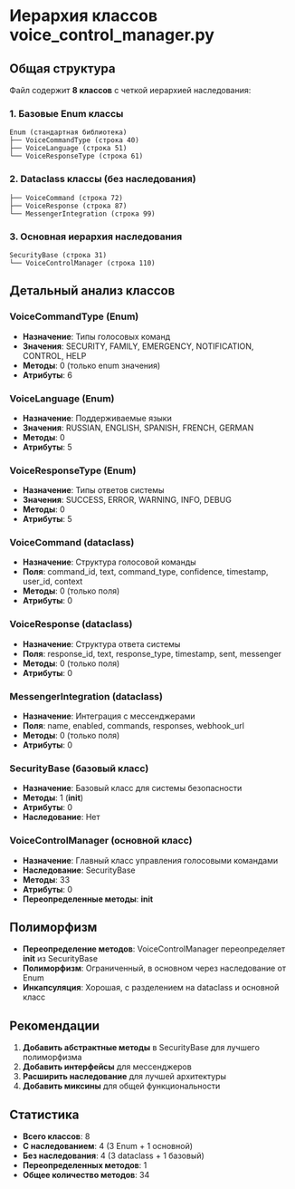 # Иерархия классов voice_control_manager.py

## Общая структура

Файл содержит **8 классов** с четкой иерархией наследования:

### 1. Базовые Enum классы
```
Enum (стандартная библиотека)
├── VoiceCommandType (строка 40)
├── VoiceLanguage (строка 51)
└── VoiceResponseType (строка 61)
```

### 2. Dataclass классы (без наследования)
```
├── VoiceCommand (строка 72)
├── VoiceResponse (строка 87)
└── MessengerIntegration (строка 99)
```

### 3. Основная иерархия наследования
```
SecurityBase (строка 31)
└── VoiceControlManager (строка 110)
```

## Детальный анализ классов

### VoiceCommandType (Enum)
- **Назначение**: Типы голосовых команд
- **Значения**: SECURITY, FAMILY, EMERGENCY, NOTIFICATION, CONTROL, HELP
- **Методы**: 0 (только enum значения)
- **Атрибуты**: 6

### VoiceLanguage (Enum)
- **Назначение**: Поддерживаемые языки
- **Значения**: RUSSIAN, ENGLISH, SPANISH, FRENCH, GERMAN
- **Методы**: 0
- **Атрибуты**: 5

### VoiceResponseType (Enum)
- **Назначение**: Типы ответов системы
- **Значения**: SUCCESS, ERROR, WARNING, INFO, DEBUG
- **Методы**: 0
- **Атрибуты**: 5

### VoiceCommand (dataclass)
- **Назначение**: Структура голосовой команды
- **Поля**: command_id, text, command_type, confidence, timestamp, user_id, context
- **Методы**: 0 (только поля)
- **Атрибуты**: 0

### VoiceResponse (dataclass)
- **Назначение**: Структура ответа системы
- **Поля**: response_id, text, response_type, timestamp, sent, messenger
- **Методы**: 0 (только поля)
- **Атрибуты**: 0

### MessengerIntegration (dataclass)
- **Назначение**: Интеграция с мессенджерами
- **Поля**: name, enabled, commands, responses, webhook_url
- **Методы**: 0 (только поля)
- **Атрибуты**: 0

### SecurityBase (базовый класс)
- **Назначение**: Базовый класс для системы безопасности
- **Методы**: 1 (__init__)
- **Атрибуты**: 0
- **Наследование**: Нет

### VoiceControlManager (основной класс)
- **Назначение**: Главный класс управления голосовыми командами
- **Наследование**: SecurityBase
- **Методы**: 33
- **Атрибуты**: 0
- **Переопределенные методы**: __init__

## Полиморфизм

- **Переопределение методов**: VoiceControlManager переопределяет __init__ из SecurityBase
- **Полиморфизм**: Ограниченный, в основном через наследование от Enum
- **Инкапсуляция**: Хорошая, с разделением на dataclass и основной класс

## Рекомендации

1. **Добавить абстрактные методы** в SecurityBase для лучшего полиморфизма
2. **Добавить интерфейсы** для мессенджеров
3. **Расширить наследование** для лучшей архитектуры
4. **Добавить миксины** для общей функциональности

## Статистика

- **Всего классов**: 8
- **С наследованием**: 4 (3 Enum + 1 основной)
- **Без наследования**: 4 (3 dataclass + 1 базовый)
- **Переопределенных методов**: 1
- **Общее количество методов**: 34
